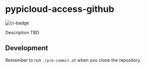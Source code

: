 # pypicloud-access-github
![ci-badge](https://github.com/outcome-co/pypicloud-access-github/workflows/Check/badge.svg)

Description TBD

## Development

Remember to run `./pre-commit.sh` when you clone the repository.
